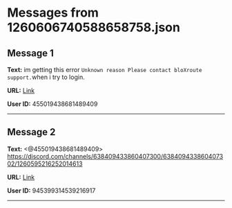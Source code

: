 # Messages from 1260606740588658758.json

## Message 1

**Text:** im getting this error ```Unknown reason
Please contact bloXroute support.```when i try to login.

**URL:** [Link](https://discord.com/channels/638409433860407300/638409433860407302/1260606740588658758)

**User ID:** 455019438681489409

---

## Message 2

**Text:** <@455019438681489409> https://discord.com/channels/638409433860407300/638409433860407302/1260595216252014613

**URL:** [Link](https://discord.com/channels/638409433860407300/638409433860407302/1260606936643010701)

**User ID:** 945399314539216917

---

